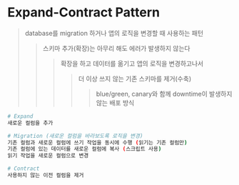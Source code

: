 # Expand-Contract Pattern

> database를 migration 하거나 앱의 로직을 변경할 때 사용하는 패턴
>
> > 스키마 추가(확장)는 아무리 해도 에러가 발생하지 않는다
> >
> > > 확장을 하고 데이터를 옮기고 앱의 로직을 변경하고나서
> > >
> > > > 더 이상 쓰지 않는 기존 스키마를 제거(수축)
> > > >
> > > > > blue/green, canary와 함께 downtime이 발생하지 않는 배포 방식

```sh
# Expand
새로운 컬럼을 추가

# Migration (새로운 컬럼을 바라보도록 로직을 변경)
기존 컬럼과 새로운 컬럼에 쓰기 작업을 동시에 수행 (읽기는 기존 컬럼만)
기존 컬럼에 있는 데이터를 새로운 컬럼에 복사 (스크립트 사용)
읽기 작업을 새로운 컬럼으로 변경

# Contract
사용하지 않는 이전 컬럼을 제거
```
